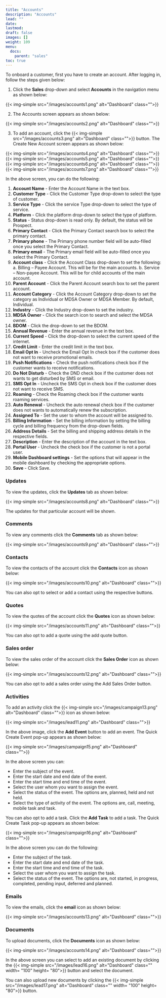 ```yaml
---
title: "Accounts"
description: "Accounts"
lead: ""
date:
lastmod:
draft: false
images: []
weight: 109
menu:
  docs:
    parent: "sales"
toc: true
---
```


To onboard a customer, first you have to create an account. After logging in, follow the steps given below:

1.	Click the **Sales** drop-down and select **Accounts** in the navigation menu as shown below:

 {{< img-simple src="/images/accounts1.png"  alt="Dashboard" class="">}}

2.	The Accounts screen appears as shown below:

 {{< img-simple src="/images/accounts2.png"  alt="Dashboard" class="">}}

3.	To add an account, click the  {{< img-simple src="/images/accounts3.png"  alt="Dashboard" class="">}}  button. The Create New Account screen appears as shown below:

{{< img-simple src="/images/accounts4.png"  alt="Dashboard" class="">}}
{{< img-simple src="/images/accounts5.png"  alt="Dashboard" class="">}}
{{< img-simple src="/images/accounts6.png"  alt="Dashboard" class="">}}
{{< img-simple src="/images/accounts7.png"  alt="Dashboard" class="">}}

In the above screen, you can do the following:
1. **Account Name** - Enter the Account Name in the text box.
2. **Customer Type** - Click the Customer Type drop-down to select the type of customer.
3. **Service Type** - Click the service Type drop-down to select the type of service.
4. **Platform** - Click the platform drop-down to select the type of platform.
5. **Status** - Status drop-down is read only. By default, the status will be Prospect.
6. **Primary Contact** - Click the Primary Contact search box to select the primary contact.
7. **Primary phone** - The Primary phone number field will be auto-filled once you select the Primary Contact.
8. **Primary email** - The Primary email field will be auto-filled once you select the Primary Contact.
9. **Account class** - Click the Account Class drop-down to set the following:
      a. Billing – Payee Account. This will be for the main accounts.
      b. Service – Non-payee Account. This will be for child accounts of the main account.
10. **Parent Account** - Click the Parent Account search box to set the parent account.
11. **Account Category** - Click the Account Category drop-down to set the category as Individual or MDSA Owner or MDSA Member. By default, Individual.
12.	**Industry** - Click the Industry drop-down to set the industry.
13. **MDSA Owner** - Click the search icon to search and select the MDSA owner.
14. **BDOM** - Click the drop-down to set the BDOM.
15. **Annual Revenue** - Enter the annual revenue in the text box.
16. **Current Speed** - Click the drop-down to select the current speed of the internet.
17. **Credit Limit** - Enter the credit limit in the text box.
18. **Email Opt In** - Uncheck the Email Opt In check box if the customer does not want to receive promotional emails.
19. **Push Notifications** - Check the push notifications check box if the customer wants to receive notifications.
20. **Do Not Disturb** - Check the DND check box if the customer does not wants to get disturbed by SMS or email.
21. **SMS Opt In** - Uncheck the SMS Opt in check box if the customer does not want to receive SMS.
22. **Roaming** - Check the Roaming check box if the customer wants roaming services.
23. **Auto Renewal** - Uncheck the auto renewal check box if the customer does not wants to automatically renew the subscription.
24. **Assigned To** - Set the user to whom the account will be assigned to.
25.	**Billing Information** - Set the billing information by setting the billing cycle and billing frequency from the drop-down fields.
26. **Address Details** - Set the billing and shipping address details in the respective fields.
27.	**Description** - Enter the description of the account in the text box.
28. **Portal User** - Uncheck the check box if the customer is not a portal user.
29. **Mobile Dashboard settings** - Set the options that will appear in the mobile dashboard by checking the appropriate options.
30.	**Save** - Click Save.

### Updates

To view the updates, click the **Updates** tab as shown below:

{{< img-simple src="/images/accounts8.png"  alt="Dashboard" class="">}}

The updates for that particular account will be shown.

### Comments

To view any comments click the **Comments** tab as shown below:

{{< img-simple src="/images/accounts9.png"  alt="Dashboard" class="">}}

### Contacts

To view the contacts of the account click the **Contacts** icon as shown below:

{{< img-simple src="/images/accounts10.png"  alt="Dashboard" class="">}}

You can also opt to select or add a contact using the respective buttons.

### Quotes

To view the quotes of the account click the **Quotes** icon as shown below:

{{< img-simple src="/images/accounts11.png"  alt="Dashboard" class="">}}

You can also opt to add a quote using the add quote button.

### Sales order

To view the sales order of the account click the **Sales Order** icon as shown below:

{{< img-simple src="/images/accounts12.png"  alt="Dashboard" class="">}}

You can also opt to add a sales order using the Add Sales Order button.

### Activities

To add an activity click the {{< img-simple src="/images/campaign13.png"  alt="Dashboard" class="">}} icon as shown below:

{{< img-simple src="/images/lead11.png"  alt="Dashboard" class="">}}

In the above image, click the **Add Event** button to add an event. The Quick Create Event pop-up appears as shown below:

{{< img-simple src="/images/campaign15.png"  alt="Dashboard" class="">}}

In the above screen you can:

* Enter the subject of the event.
* Enter the start date and end date of the event.
* Enter the start time and end time of the event.
* Select the user whom you want to assign the event.
* Select the status of the event. The options are, planned, held and not held.
* Select the type of activity of the event. The options are, call, meeting, mobile task and task.

You can also opt to add a task. Click the **Add Task** to add a task. The Quick Create Task pop-up appears as shown below:

{{< img-simple src="/images/campaign16.png"  alt="Dashboard" class="">}}

In the above screen you can do the following:

* Enter the subject of the task.
* Enter the start date and end date of the task.
* Enter the start time and end time of the task.
* Select the user whom you want to assign the task.
* Select the status of the event. The options are, not started, in progress, completed,  pending input, deferred and planned.

### Emails

To view the emails, click the **email** icon as shown below:

{{< img-simple src="/images/accounts13.png"  alt="Dashboard" class="">}}

### Documents

To upload documents, click the **Documents** icon as shown below:

{{< img-simple src="/images/accounts14.png"  alt="Dashboard" class="">}}

In the above screen you can select to add an existing document by clicking the {{< img-simple src="/images/lead16.png"  alt="Dashboard" class="" width= "100" height= "80">}} button and select the document.

You can also upload new documents by clicking the {{< img-simple src="/images/lead17.png"  alt="Dashboard" class="" width= "100" height= "80">}} button.
